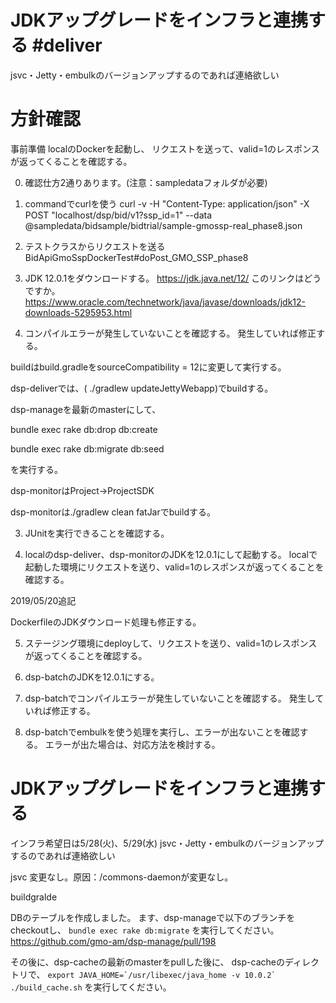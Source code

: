 # JDKアップグレードをインフラと連携する #deliver
jsvc・Jetty・embulkのバージョンアップするのであれば連絡欲しい

# 方針確認
事前準備
localのDockerを起動し、
リクエストを送って、valid=1のレスポンスが返ってくることを確認する。

0. 確認仕方2通りあります。(注意：sampledataフォルダが必要)

1. commandでcurlを使う
curl -v -H "Content-Type: application/json" -X POST "localhost/dsp/bid/v1?ssp_id=1" --data @sampledata/bidsample/bidtrial/sample-gmossp-real_phase8.json
2. テストクラスからリクエストを送る
BidApiGmoSspDockerTest#doPost_GMO_SSP_phase8
1. JDK 12.0.1をダウンロードする。
https://jdk.java.net/12/
このリンクはどうですか。
https://www.oracle.com/technetwork/java/javase/downloads/jdk12-downloads-5295953.html

2. コンパイルエラーが発生していないことを確認する。
発生していれば修正する。

buildはbuild.gradleを‌sourceCompatibility = 12‌に変更して実行する。

dsp-deliverでは、( ./gradlew updateJettyWebapp)でbuildする。

dsp-manageを最新のmasterにして、

bundle exec rake db:drop db:create

bundle exec rake db:migrate db:seed

を実行する。

dsp-monitorはProject->ProjectSDK

dsp-monitorは‌./gradlew clean fatJar‌でbuildする。

3. JUnitを実行できることを確認する。

4. localのdsp-deliver、dsp-monitorのJDKを12.0.1にして起動する。
localで起動した環境にリクエストを送り、valid=1のレスポンスが返ってくることを確認する。

2019/05/20追記

DockerfileのJDKダウンロード処理も修正する。

5. ステージング環境にdeployして、リクエストを送り、valid=1のレスポンスが返ってくることを確認する。

6. dsp-batchのJDKを12.0.1にする。

7. dsp-batchでコンパイルエラーが発生していないことを確認する。
発生していれば修正する。

8. dsp-batchでembulkを使う処理を実行し、エラーが出ないことを確認する。
エラーが出た場合は、対応方法を検討する。

# JDKアップグレードをインフラと連携する
インフラ希望日は5/28(火)、5/29(水)
jsvc・Jetty・embulkのバージョンアップするのであれば連絡欲しい

jsvc 変更なし。原因：/commons-daemonが変更なし。


 buildgralde


 DBのテーブルを作成しました。
ます、dsp-manageで以下のブランチをcheckoutし、
```bundle exec rake db:migrate```
を実行してください。
https://github.com/gmo-am/dsp-manage/pull/198

その後に、dsp-cacheの最新のmasterをpullした後に、
dsp-cacheのディレクトリで、
```export JAVA_HOME=`/usr/libexec/java_home -v 10.0.2`
./build_cache.sh```
を実行してください。
